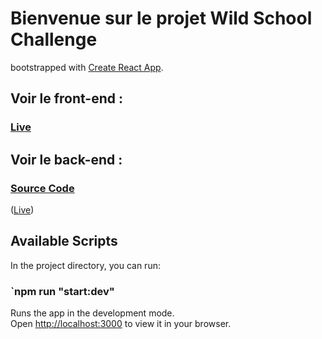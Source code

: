 # Bienvenue sur le projet Wild School Challenge
bootstrapped with [Create React App](https://github.com/facebook/create-react-app).

## Voir le front-end : 
### [Live](https://wildschoolchallengeapp.herokuapp.com/)

## Voir le back-end :
### [Source Code](https://github.com/q-rault/wild-school-challenge-API)
([Live](https://calm-fortress-05068.herokuapp.com/))

## Available Scripts

In the project directory, you can run:

### `npm run "start:dev" 

Runs the app in the development mode.\
Open [http://localhost:3000](http://localhost:3000) to view it in your browser.
